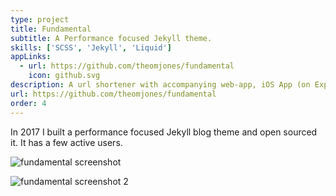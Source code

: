 ```yaml
---
type: project
title: Fundamental
subtitle: A Performance focused Jekyll theme.
skills: ['SCSS', 'Jekyll', 'Liquid']
appLinks: 
  - url: https://github.com/theomjones/fundamental
    icon: github.svg
description: A url shortener with accompanying web-app, iOS App (on Expo) and CLI.
url: https://github.com/theomjones/fundamental
order: 4
---
```


In 2017 I built a performance focused Jekyll blog theme and open sourced it. It has a few active users.

![fundamental screenshot](https://camo.githubusercontent.com/de5bbe51a634acc45d33d894653be4f5591d26a4/687474703a2f2f692e696d6775722e636f6d2f6a5446747172692e706e67)

![fundamental screenshot 2](https://camo.githubusercontent.com/f651c597cb0c3989ff8620275271c8d934f6ccd1/687474703a2f2f692e696d6775722e636f6d2f33395741394c4a2e706e67)
